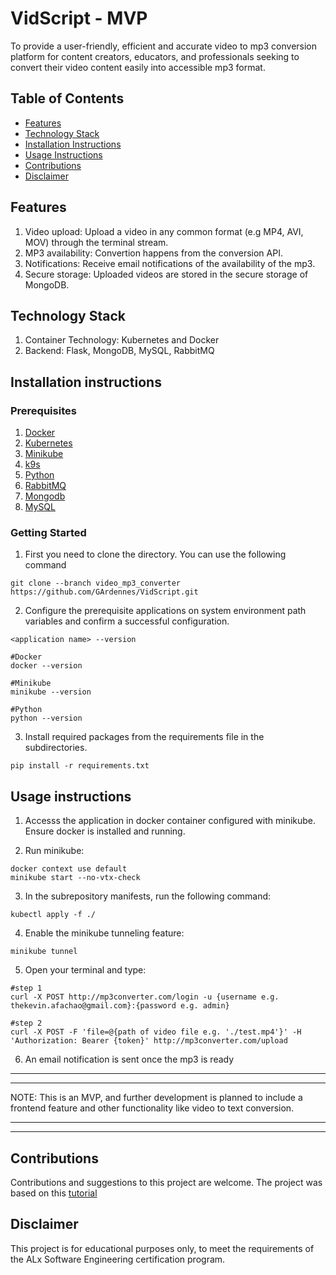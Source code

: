 # VidScript - MVP

To provide a user-friendly, efficient and accurate video to mp3 conversion platform for content creators, educators, and professionals seeking to convert their video content easily into accessible mp3 format. 

## Table of Contents
- [Features](#features)
- [Technology Stack](#technology-stack)
- [Installation Instructions](#installation-instructions)
- [Usage Instructions](#usage-instructions)
- [Contributions](#contributions)
- [Disclaimer](#disclaimer)

## Features
1) Video upload: Upload a video in any common format (e.g MP4, AVI, MOV) through the terminal stream.
2) MP3 availability: Convertion happens from the conversion API. 
3) Notifications: Receive email notifications of the availability of the mp3.
4) Secure storage: Uploaded videos are stored in the secure storage of MongoDB.

## Technology Stack
1) Container Technology: Kubernetes and Docker
2) Backend: Flask, MongoDB, MySQL, RabbitMQ
 
## Installation instructions

### Prerequisites
1) [Docker](https://youtu.be/AAWNQ2wDVAg?si=E9PjHBNwlaktNv0M)
2) [Kubernetes](https://youtu.be/G9MmLUsBd3g?si=4g2fIOjO3Cbg3dd5)
3) [Minikube](https://youtu.be/xNefZ51jHKg?si=4bl-vgTn0jRM0vxf)
4) [k9s](https://youtu.be/pUwlZ0bxkjA?si=loIwEXs-qFIbIOot)
5) [Python](https://youtu.be/H10nfeakm2s?si=4OCEIx-fT61YnuOu)
6) [RabbitMQ](https://youtu.be/TYgrkA5CxdE?si=3IxVstfgukvKJulx)
7) [Mongodb](https://youtu.be/1LiZRYzgM2o?si=RU3ebnt3r1oHultH)
8) [MySQL](https://youtu.be/9cI9UgK3qZA?si=cl3bm6G71cYlhlai)

### Getting Started
1) First you need to clone the directory. You can use the following command

```
git clone --branch video_mp3_converter https://github.com/GArdennes/VidScript.git
```

2) Configure the prerequisite applications on system environment path variables and confirm a successful configuration.

```
<application name> --version

#Docker
docker --version

#Minikube
minikube --version

#Python
python --version
```

3) Install required packages from the requirements file in the subdirectories.

```
pip install -r requirements.txt
```

## Usage instructions
1) Accesss the application in docker container configured with minikube. Ensure docker is installed and running.

2) Run minikube:

```
docker context use default
minikube start --no-vtx-check
```

3) In the subrepository manifests, run the following command:

```
kubectl apply -f ./
```

4) Enable the minikube tunneling feature:

```
minikube tunnel
```

5) Open your terminal and type:

```
#step 1
curl -X POST http://mp3converter.com/login -u {username e.g. thekevin.afachao@gmail.com}:{password e.g. admin}

#step 2
curl -X POST -F 'file=@{path of video file e.g. './test.mp4'}' -H 'Authorization: Bearer {token}' http://mp3converter.com/upload
```

6) An email notification is sent once the mp3 is ready

***
***
NOTE: This is an MVP, and further development is planned to include a frontend feature and other functionality like video to text conversion.
***
***

## Contributions
Contributions and suggestions to this project are welcome. The project was based on this [tutorial](https://youtu.be/hmkF77F9TLw?si=cH6il2gB01gcuXVf)

## Disclaimer
This project is for educational purposes only, to meet the requirements of the ALx Software Engineering certification program. 